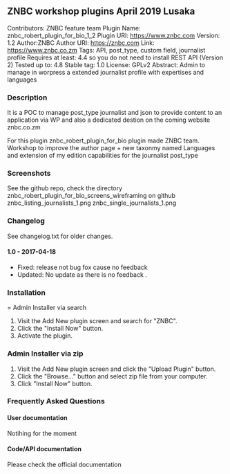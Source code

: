 ## ZNBC workshop plugins April 2019 Lusaka
Contributors: ZNBC feature team 
Plugin Name: znbc_robert_plugin_for_bio_1_2
Plugin URI: https://www.znbc.com
Version: 1.2
Author:ZNBC
Author URI: https://znbc.com
Link: https://www.znbc.co.zm
Tags: API, post_type, custom field, journalist profile
Requires at least: 4.4 so you do not need to install REST API (Version 2)
Tested up to: 4.8
Stable tag: 1.0
License: GPLv2
Abstract: Admin to manage in worpress a extended journalist profile with expertises and languages

### Description
It is a POC to manage post_type journalist and json to provide content to an application via WP and also a dedicated destion on the coming website znbc.co.zm

For this plugin znbc_robert_plugin_for_bio plugin made ZNBC team. Workshop to improve the author page + new taxonmy named Languages and extension of my edition capabilities for the journalist post_type


### Screenshots
See the github repo, check the directory znbc_robert_plugin_for_bio_screens_wireframing on github
znbc_listing_journalists_1.png
znbc_single_journalists_1.png


### Changelog

See changelog.txt for older changes.

#### 1.0 - 2017-04-18
* Fixed: release not bug fox cause no feedback
* Updated: No update as there is no feedback .


### Installation

= Admin Installer via search
1. Visit the Add New plugin screen and search for "ZNBC".
2. Click the "Install Now" button.
3. Activate the plugin.

### Admin Installer via zip
1. Visit the Add New plugin screen and click the "Upload Plugin" button.
2. Click the "Browse..." button and select zip file from your computer.
3. Click "Install Now" button.



### Frequently Asked Questions

#### User documentation
Notihing for the moment

#### Code/API documentation
Please check the official documentation


